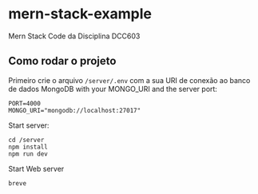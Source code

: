 # mern-stack-example
Mern Stack Code da Disciplina DCC603

## Como rodar o projeto
Primeiro crie o arquivo `/server/.env` com a sua URI de conexão ao banco de dados MongoDB with your MONGO_URI and the server port:
```
PORT=4000
MONGO_URI="mongodb://localhost:27017"
```

Start server:
```
cd /server
npm install
npm run dev
```

Start Web server
```
breve
```
